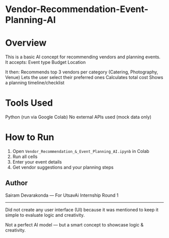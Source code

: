 # Vendor-Recommendation-Event-Planning-AI

# Overview
This is a basic AI concept for recommending vendors and planning events. It accepts:
Event type
Budget
Location

It then:
Recommends top 3 vendors per category (Catering, Photography, Venue)
 Lets the user select their preferred ones
 Calculates total cost
 Shows a planning timeline/checklist

# Tools Used
  Python (run via Google Colab)
  No external APIs used (mock data only)

# How to Run
1. Open `Vendor_Recommendation_&_Event_Planning_AI.ipynb` in Colab 
2. Run all cells
3. Enter your event details
4. Get vendor suggestions and your planning steps


## Author
Sairam Devarakonda — For UtsavAi Internship Round 1


---
 Did not create any user interface (UI) because it was mentioned to keep it simple to evaluate logic and creativity.

 Not a perfect AI model — but a smart concept to showcase logic & creativity.
